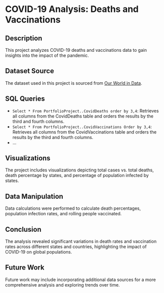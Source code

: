 # COVID-19 Analysis: Deaths and Vaccinations

## Description
This project analyzes COVID-19 deaths and vaccinations data to gain insights into the impact of the pandemic.

## Dataset Source
The dataset used in this project is sourced from [Our World in Data](https://ourworldindata.org/covid-deaths).

## SQL Queries
- `Select * From PortfolioProject..CovidDeaths order by 3,4`: Retrieves all columns from the CovidDeaths table and orders the results by the third and fourth columns.
- `Select * From PortfolioProject..CovidVaccinations Order by 3,4`: Retrieves all columns from the CovidVaccinations table and orders the results by the third and fourth columns.
- ...

## Visualizations
The project includes visualizations depicting total cases vs. total deaths, death percentage by states, and percentage of population infected by states.

## Data Manipulation
Data calculations were performed to calculate death percentages, population infection rates, and rolling people vaccinated.

## Conclusion
The analysis revealed significant variations in death rates and vaccination rates across different states and countries, highlighting the impact of COVID-19 on global populations.

## Future Work
Future work may include incorporating additional data sources for a more comprehensive analysis and exploring trends over time.

